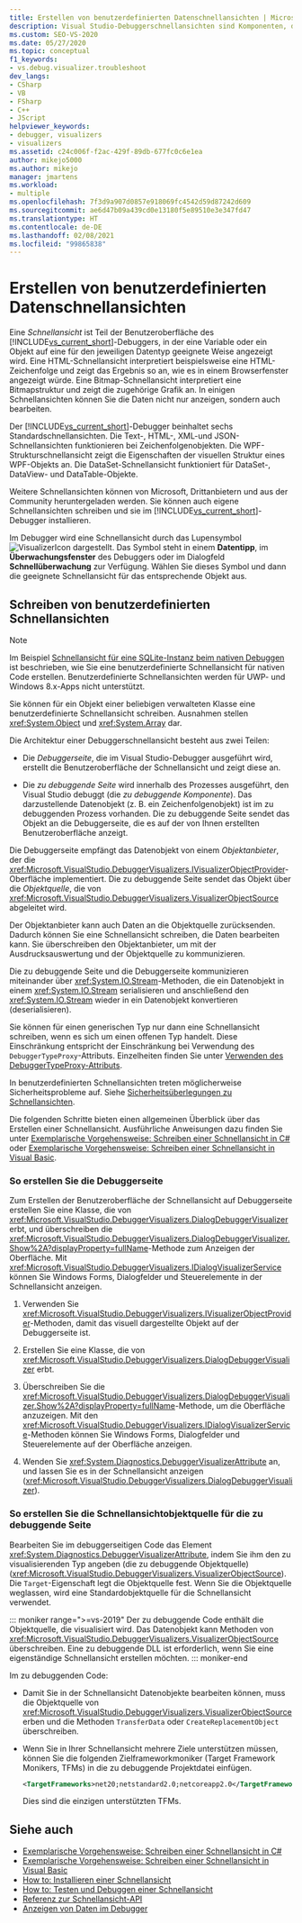 ```yaml
---
title: Erstellen von benutzerdefinierten Datenschnellansichten | Microsoft-Dokumentation
description: Visual Studio-Debuggerschnellansichten sind Komponenten, die Daten anzeigen. Hier erfahren Sie mehr über die sechs Standardschnellansichten sowie darüber, wie Sie andere Schnellansichten schreiben oder herunterladen können.
ms.custom: SEO-VS-2020
ms.date: 05/27/2020
ms.topic: conceptual
f1_keywords:
- vs.debug.visualizer.troubleshoot
dev_langs:
- CSharp
- VB
- FSharp
- C++
- JScript
helpviewer_keywords:
- debugger, visualizers
- visualizers
ms.assetid: c24c006f-f2ac-429f-89db-677fc0c6e1ea
author: mikejo5000
ms.author: mikejo
manager: jmartens
ms.workload:
- multiple
ms.openlocfilehash: 7f3d9a907d0857e918069fc4542d59d87242d609
ms.sourcegitcommit: ae6d47b09a439cd0e13180f5e89510e3e347fd47
ms.translationtype: HT
ms.contentlocale: de-DE
ms.lasthandoff: 02/08/2021
ms.locfileid: "99865838"
---
```

# <a name="create-custom-data-visualizers"></a>Erstellen von benutzerdefinierten Datenschnellansichten

 Eine *Schnellansicht* ist Teil der Benutzeroberfläche des [!INCLUDE[vs_current_short](../code-quality/includes/vs_current_short_md.md)]-Debuggers, in der eine Variable oder ein Objekt auf eine für den jeweiligen Datentyp geeignete Weise angezeigt wird. Eine HTML-Schnellansicht interpretiert beispielsweise eine HTML-Zeichenfolge und zeigt das Ergebnis so an, wie es in einem Browserfenster angezeigt würde. Eine Bitmap-Schnellansicht interpretiert eine Bitmapstruktur und zeigt die zugehörige Grafik an. In einigen Schnellansichten können Sie die Daten nicht nur anzeigen, sondern auch bearbeiten.

 Der [!INCLUDE[vs_current_short](../code-quality/includes/vs_current_short_md.md)]-Debugger beinhaltet sechs Standardschnellansichten. Die Text-, HTML-, XML-und JSON-Schnellansichten funktionieren bei Zeichenfolgenobjekten. Die WPF-Strukturschnellansicht zeigt die Eigenschaften der visuellen Struktur eines WPF-Objekts an. Die DataSet-Schnellansicht funktioniert für DataSet-, DataView- und DataTable-Objekte.

Weitere Schnellansichten können von Microsoft, Drittanbietern und aus der Community heruntergeladen werden. Sie können auch eigene Schnellansichten schreiben und sie im [!INCLUDE[vs_current_short](../code-quality/includes/vs_current_short_md.md)]-Debugger installieren.

Im Debugger wird eine Schnellansicht durch das Lupensymbol ![VisualizerIcon](../debugger/media/dbg-tips-visualizer-icon.png "Symbol der Schnellansicht") dargestellt. Das Symbol steht in einem **Datentipp**, im **Überwachungsfenster** des Debuggers oder im Dialogfeld **Schnellüberwachung** zur Verfügung. Wählen Sie dieses Symbol und dann die geeignete Schnellansicht für das entsprechende Objekt aus.

## <a name="write-custom-visualizers"></a>Schreiben von benutzerdefinierten Schnellansichten

 > [!NOTE]
 > Im Beispiel [Schnellansicht für eine SQLite-Instanz beim nativen Debuggen](https://github.com/Microsoft/VSSDK-Extensibility-Samples/tree/master/SqliteVisualizer) ist beschrieben, wie Sie eine benutzerdefinierte Schnellansicht für nativen Code erstellen. Benutzerdefinierte Schnellansichten werden für UWP- und Windows 8.x-Apps nicht unterstützt.

Sie können für ein Objekt einer beliebigen verwalteten Klasse eine benutzerdefinierte Schnellansicht schreiben. Ausnahmen stellen <xref:System.Object> und <xref:System.Array> dar.

Die Architektur einer Debuggerschnellansicht besteht aus zwei Teilen:

- Die *Debuggerseite*, die im Visual Studio-Debugger ausgeführt wird, erstellt die Benutzeroberfläche der Schnellansicht und zeigt diese an.

- Die *zu debuggende Seite* wird innerhalb des Prozesses ausgeführt, den Visual Studio debuggt (die *zu debuggende Komponente*). Das darzustellende Datenobjekt (z. B. ein Zeichenfolgenobjekt) ist im zu debuggenden Prozess vorhanden. Die zu debuggende Seite sendet das Objekt an die Debuggerseite, die es auf der von Ihnen erstellten Benutzeroberfläche anzeigt.

Die Debuggerseite empfängt das Datenobjekt von einem *Objektanbieter*, der die <xref:Microsoft.VisualStudio.DebuggerVisualizers.IVisualizerObjectProvider>-Oberfläche implementiert. Die zu debuggende Seite sendet das Objekt über die *Objektquelle*, die von <xref:Microsoft.VisualStudio.DebuggerVisualizers.VisualizerObjectSource> abgeleitet wird.

Der Objektanbieter kann auch Daten an die Objektquelle zurücksenden. Dadurch können Sie eine Schnellansicht schreiben, die Daten bearbeiten kann. Sie überschreiben den Objektanbieter, um mit der Ausdrucksauswertung und der Objektquelle zu kommunizieren.

Die zu debuggende Seite und die Debuggerseite kommunizieren miteinander über <xref:System.IO.Stream>-Methoden, die ein Datenobjekt in einem <xref:System.IO.Stream> serialisieren und anschließend den <xref:System.IO.Stream> wieder in ein Datenobjekt konvertieren (deserialisieren).

Sie können für einen generischen Typ nur dann eine Schnellansicht schreiben, wenn es sich um einen offenen Typ handelt. Diese Einschränkung entspricht der Einschränkung bei Verwendung des `DebuggerTypeProxy`-Attributs. Einzelheiten finden Sie unter [Verwenden des DebuggerTypeProxy-Attributs](../debugger/using-debuggertypeproxy-attribute.md).

In benutzerdefinierten Schnellansichten treten möglicherweise Sicherheitsprobleme auf. Siehe [Sicherheitsüberlegungen zu Schnellansichten](../debugger/visualizer-security-considerations.md).

Die folgenden Schritte bieten einen allgemeinen Überblick über das Erstellen einer Schnellansicht. Ausführliche Anweisungen dazu finden Sie unter [Exemplarische Vorgehensweise: Schreiben einer Schnellansicht in C#](../debugger/walkthrough-writing-a-visualizer-in-csharp.md) oder [Exemplarische Vorgehensweise: Schreiben einer Schnellansicht in Visual Basic](../debugger/walkthrough-writing-a-visualizer-in-visual-basic.md).

### <a name="to-create-the-debugger-side"></a>So erstellen Sie die Debuggerseite

Zum Erstellen der Benutzeroberfläche der Schnellansicht auf Debuggerseite erstellen Sie eine Klasse, die von <xref:Microsoft.VisualStudio.DebuggerVisualizers.DialogDebuggerVisualizer> erbt, und überschreiben die <xref:Microsoft.VisualStudio.DebuggerVisualizers.DialogDebuggerVisualizer.Show%2A?displayProperty=fullName>-Methode zum Anzeigen der Oberfläche. Mit <xref:Microsoft.VisualStudio.DebuggerVisualizers.IDialogVisualizerService> können Sie Windows Forms, Dialogfelder und Steuerelemente in der Schnellansicht anzeigen.

1. Verwenden Sie <xref:Microsoft.VisualStudio.DebuggerVisualizers.IVisualizerObjectProvider>-Methoden, damit das visuell dargestellte Objekt auf der Debuggerseite ist.

1. Erstellen Sie eine Klasse, die von <xref:Microsoft.VisualStudio.DebuggerVisualizers.DialogDebuggerVisualizer> erbt.

1. Überschreiben Sie die <xref:Microsoft.VisualStudio.DebuggerVisualizers.DialogDebuggerVisualizer.Show%2A?displayProperty=fullName>-Methode, um die Oberfläche anzuzeigen. Mit den <xref:Microsoft.VisualStudio.DebuggerVisualizers.IDialogVisualizerService>-Methoden können Sie Windows Forms, Dialogfelder und Steuerelemente auf der Oberfläche anzeigen.

4. Wenden Sie <xref:System.Diagnostics.DebuggerVisualizerAttribute> an, und lassen Sie es in der Schnellansicht anzeigen (<xref:Microsoft.VisualStudio.DebuggerVisualizers.DialogDebuggerVisualizer>).

### <a name="to-create-the-visualizer-object-source-for-the-debuggee-side"></a>So erstellen Sie die Schnellansichtobjektquelle für die zu debuggende Seite

Bearbeiten Sie im debuggerseitigen Code das Element <xref:System.Diagnostics.DebuggerVisualizerAttribute>, indem Sie ihm den zu visualisierenden Typ angeben (die zu debuggende Objektquelle) (<xref:Microsoft.VisualStudio.DebuggerVisualizers.VisualizerObjectSource>). Die `Target`-Eigenschaft legt die Objektquelle fest. Wenn Sie die Objektquelle weglassen, wird eine Standardobjektquelle für die Schnellansicht verwendet.

::: moniker range=">=vs-2019"
Der zu debuggende Code enthält die Objektquelle, die visualisiert wird. Das Datenobjekt kann Methoden von <xref:Microsoft.VisualStudio.DebuggerVisualizers.VisualizerObjectSource> überschreiben. Eine zu debuggende DLL ist erforderlich, wenn Sie eine eigenständige Schnellansicht erstellen möchten.
::: moniker-end

Im zu debuggenden Code:

- Damit Sie in der Schnellansicht Datenobjekte bearbeiten können, muss die Objektquelle von <xref:Microsoft.VisualStudio.DebuggerVisualizers.VisualizerObjectSource> erben und die Methoden `TransferData` oder `CreateReplacementObject` überschreiben.

- Wenn Sie in Ihrer Schnellansicht mehrere Ziele unterstützen müssen, können Sie die folgenden Zielframeworkmoniker (Target Framework Monikers, TFMs) in die zu debuggende Projektdatei einfügen.

   ```xml
   <TargetFrameworks>net20;netstandard2.0;netcoreapp2.0</TargetFrameworks>
   ```

   Dies sind die einzigen unterstützten TFMs.

## <a name="see-also"></a>Siehe auch

- [Exemplarische Vorgehensweise: Schreiben einer Schnellansicht in C#](../debugger/walkthrough-writing-a-visualizer-in-csharp.md)
- [Exemplarische Vorgehensweise: Schreiben einer Schnellansicht in Visual Basic](../debugger/walkthrough-writing-a-visualizer-in-visual-basic.md)
- [How to: Installieren einer Schnellansicht](../debugger/how-to-install-a-visualizer.md)
- [How to: Testen und Debuggen einer Schnellansicht](../debugger/how-to-test-and-debug-a-visualizer.md)
- [Referenz zur Schnellansicht-API](../debugger/visualizer-api-reference.md)
- [Anzeigen von Daten im Debugger](../debugger/viewing-data-in-the-debugger.md)